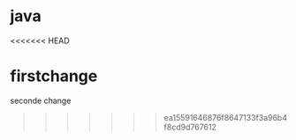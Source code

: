 # java
<<<<<<< HEAD


firstchange
=======
seconde change
>>>>>>> ea15591646876f8647133f3a96b4f8cd9d767612
